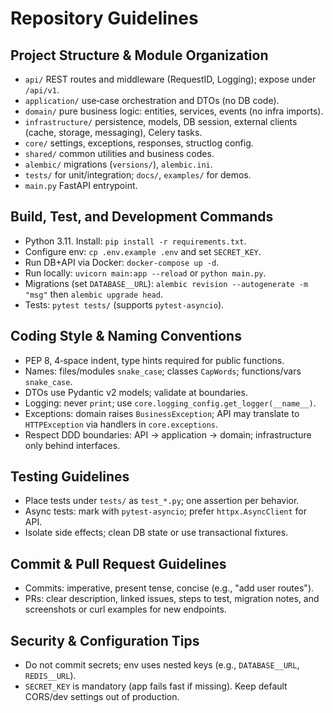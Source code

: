 # Repository Guidelines

## Project Structure & Module Organization
- `api/` REST routes and middleware (RequestID, Logging); expose under `/api/v1`.
- `application/` use‑case orchestration and DTOs (no DB code).
- `domain/` pure business logic: entities, services, events (no infra imports).
- `infrastructure/` persistence, models, DB session, external clients (cache, storage, messaging), Celery tasks.
- `core/` settings, exceptions, responses, structlog config.
- `shared/` common utilities and business codes.
- `alembic/` migrations (`versions/`), `alembic.ini`.
- `tests/` for unit/integration; `docs/`, `examples/` for demos.
- `main.py` FastAPI entrypoint.

## Build, Test, and Development Commands
- Python 3.11. Install: `pip install -r requirements.txt`.
- Configure env: `cp .env.example .env` and set `SECRET_KEY`.
- Run DB+API via Docker: `docker-compose up -d`.
- Run locally: `uvicorn main:app --reload` or `python main.py`.
- Migrations (set `DATABASE__URL`): `alembic revision --autogenerate -m "msg"` then `alembic upgrade head`.
- Tests: `pytest tests/` (supports `pytest-asyncio`).

## Coding Style & Naming Conventions
- PEP 8, 4‑space indent, type hints required for public functions.
- Names: files/modules `snake_case`; classes `CapWords`; functions/vars `snake_case`.
- DTOs use Pydantic v2 models; validate at boundaries.
- Logging: never `print`; use `core.logging_config.get_logger(__name__)`.
- Exceptions: domain raises `BusinessException`; API may translate to `HTTPException` via handlers in `core.exceptions`.
- Respect DDD boundaries: API → application → domain; infrastructure only behind interfaces.

## Testing Guidelines
- Place tests under `tests/` as `test_*.py`; one assertion per behavior.
- Async tests: mark with `pytest-asyncio`; prefer `httpx.AsyncClient` for API.
- Isolate side effects; clean DB state or use transactional fixtures.

## Commit & Pull Request Guidelines
- Commits: imperative, present tense, concise (e.g., "add user routes").
- PRs: clear description, linked issues, steps to test, migration notes, and screenshots or curl examples for new endpoints.

## Security & Configuration Tips
- Do not commit secrets; env uses nested keys (e.g., `DATABASE__URL`, `REDIS__URL`).
- `SECRET_KEY` is mandatory (app fails fast if missing). Keep default CORS/dev settings out of production.

